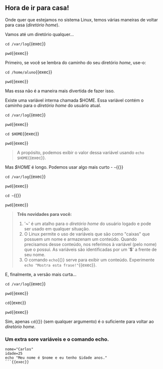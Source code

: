 ## Hora de ir para casa!
Onde quer que estejamos no sistema Linux, temos várias maneiras de voltar para casa (_diretório home_). 

Vamos até um diretório qualquer...

`cd /var/log`{{exec}}

`pwd`{{exec}}

Primeiro, se você se lembra do caminho do seu diretório _home_, use-o:

`cd /home/aluno`{{exec}}

`pwd`{{exec}}

Mas essa não é a maneira mais divertida de fazer isso.

Existe uma variável interna chamada $HOME. Essa variável contém o caminho para o _diretório home_ do usuário atual.

`cd /var/log`{{exec}}

`pwd`{{exec}}

`cd $HOME`{{exec}}

`pwd`{{exec}}

>A propósito, podemos exibir o valor dessa variável usando `echo $HOME`{{exec}}. 

Mas _$HOME_ é longo. Podemos usar algo mais curto - `~`{{}}

`cd /var/log`{{exec}}

`pwd`{{exec}}

`cd ~`{{}}

`pwd`{{exec}}

>**Três novidades para você:**
>1. '**~**' é um atalho para o _diretório home_ do usuário logado e pode ser usado em qualquer situação.
>2. O Linux permite o uso de variáveis que são como "caixas" que possuem um nome e armazenam um conteúdo. Quando precisamos desse conteúdo, nos referimos à variável (pelo nome) que o possui. As variáveis são identificadas por um '**$**' a frente de seu nome.
>3. O comando `echo`{{}} serve para exibir um conteúdo. Experimente `echo "Mostra esta frase!"`{{exec}}.

E, finalmente, a versão mais curta...

`cd /var/log`{{exec}}

`pwd`{{exec}}

`cd`{{exec}}

`pwd`{{exec}}

Sim, apenas `cd`{{}} (sem qualquer argumento) é o suficiente para voltar ao _diretório home_.

### Um extra sore variáveis e o comando echo.

```
nome="Carlos"
idade=25
echo "Meu nome é $nome e eu tenho $idade anos."
```{{exec}}
